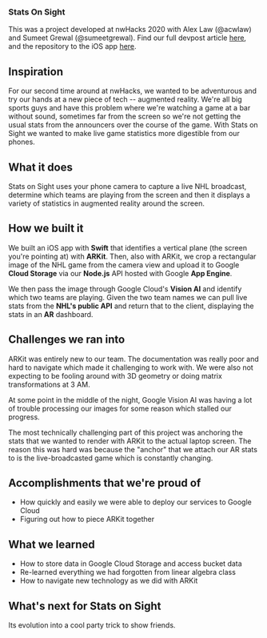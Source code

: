 ### Stats On Sight
This was a project developed at nwHacks 2020 with Alex Law (@acwlaw) and Sumeet Grewal (@sumeetgrewal). Find our full devpost article [here](https://devpost.com/software/stats-on-sight), and the repository to the iOS app [here](https://github.com/acwlaw/stats-on-sight-). 

## Inspiration
For our second time around at nwHacks, we wanted to be adventurous and try our hands at a new piece of tech -- augmented reality. We're all big sports guys and have this problem where we're watching a game at a bar without sound, sometimes far from the screen so we're not getting the usual stats from the announcers over the course of the game. With Stats on Sight we wanted to make live game statistics more digestible from our phones. 

## What it does
Stats on Sight uses your phone camera to capture a live NHL broadcast, determine which teams are playing from the screen and then it displays a variety of statistics in augmented reality around the screen.

## How we built it
We built an iOS app with **Swift** that identifies a vertical plane (the screen you're pointing at) with **ARKit**. Then, also with ARKit, we crop a rectangular image of the NHL game from the camera view and upload it to Google **Cloud Storage** via our **Node.js** API hosted with Google **App Engine**. 

We then pass the image through Google Cloud's **Vision AI** and identify which two teams are playing. Given the two team names we can pull live stats from the **NHL's public API** and return that to the client, displaying the stats in an **AR** dashboard.

## Challenges we ran into
ARKit was entirely new to our team. The documentation was really poor and hard to navigate which made it challenging to work with. We were also not expecting to be fooling around with 3D geometry or doing matrix transformations at 3 AM.  
  
At some point in the middle of the night, Google Vision AI was having a lot of trouble processing our images for some reason which stalled our progress. 

The most technically challenging part of this project was anchoring the stats that we wanted to render with ARKit to the actual laptop screen. The reason this was hard was because the "anchor" that we attach our AR stats to is the live-broadcasted game which is constantly changing.

## Accomplishments that we're proud of
- How quickly and easily we were able to deploy our services to Google Cloud
- Figuring out how to piece ARKit together

## What we learned
- How to store data in Google Cloud Storage and access bucket data
- Re-learned everything we had forgotten from linear algebra class
- How to navigate new technology as we did with ARKit

## What's next for Stats on Sight
Its evolution into a cool party trick to show friends.
